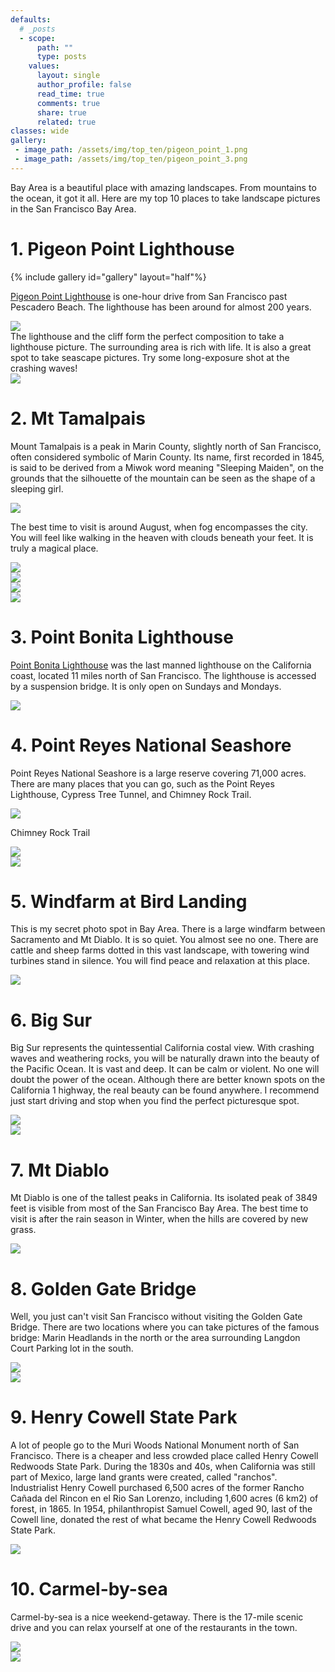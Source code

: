 ```yaml
---
defaults:
  # _posts
  - scope:
      path: ""
      type: posts
    values:
      layout: single
      author_profile: false
      read_time: true
      comments: true
      share: true
      related: true
classes: wide
gallery:
 - image_path: /assets/img/top_ten/pigeon_point_1.png
 - image_path: /assets/img/top_ten/pigeon_point_3.png
---
```


Bay Area is a beautiful place with amazing landscapes. From mountains to the ocean, it got it all. Here are my top 10 places to take landscape pictures in the San Francisco Bay Area.

# 1. Pigeon Point Lighthouse

{% include gallery id="gallery" layout="half"%}




[Pigeon Point Lighthouse](https://www.google.com/maps/place/Pigeon+Point+Lighthouse,+Pigeon+Point+Rd,+Pescadero,+CA+94060/@37.1829202,-122.3949909,17z/data=!3m1!4b1!4m5!3m4!1s0x808f003727a4369d:0x5a954bb7ea58032e!8m2!3d37.1829202!4d-122.3928022) is one-hour drive from San Francisco past Pescadero Beach. The lighthouse has been around for almost 200 years.
<div class="post-image">
    <img src="img/top_ten/pigeon_point_lighthouse_direction.png">
</div>
The lighthouse and the cliff form the perfect composition to take a lighthouse picture. The surrounding area is rich with life. It is also a great spot to take seascape pictures. Try some long-exposure shot at the crashing waves!
<div class="post-image">
  <img src="img/top_ten/pigeon_point_2.png">
</div>

# 2. Mt Tamalpais

Mount Tamalpais is a peak in Marin County, slightly north of San Francisco, often considered symbolic of Marin County. Its name, first recorded in 1845, is said to be derived from a Miwok word meaning "Sleeping Maiden", on the grounds that the silhouette of the mountain can be seen as the shape of a sleeping girl.

<div class="post-image">
    <img src="img/top_ten/mt_tamalpais_direction.png">
</div>

The best time to visit is around August, when fog encompasses the city. You will feel like walking in the heaven with clouds beneath your feet. It is truly a magical place.

<div class="post-image">
  <img src="img/top_ten/mt_tamalpais_1.jpeg">
</div>
<div class="post-image">
  <img src="img/top_ten/mt_tamalpais_2.jpeg">
</div>
<div class="post-image">
  <img src="img/top_ten/mt_tamalpais_3.jpeg">
</div>
<div class="post-image">
  <img src="img/top_ten/mt_tamalpais_4.jpeg">
</div>

# 3. Point Bonita Lighthouse

[Point Bonita Lighthouse](https://www.google.com/maps/place/Point+Bonita+Lighthouse/@37.8156607,-122.5317276,17z/data=!3m1!4b1!4m5!3m4!1s0x808585fdbd694e49:0xf3cd0c79c28533b8!8m2!3d37.8156565!4d-122.5295389) was the last manned lighthouse on the California coast, located 11 miles north of San Francisco. The lighthouse is accessed by a suspension bridge. It is only open on Sundays and Mondays.
<div class="post-image">
  <img src="img/top_ten/point_bonita_1.jpeg">
</div>

# 4. Point Reyes National Seashore

Point Reyes National Seashore is a large reserve covering 71,000 acres. There are many places that you can go, such as the Point Reyes Lighthouse, Cypress Tree Tunnel, and Chimney Rock Trail.
<div class="post-image">
  <img src="img/top_ten/point_reyes_chimney_rock.png">
  <p class="post-image-caption"> Chimney Rock Trail </p>
</div>
<div class="post-image">
  <img src="img/top_ten/cypress_tree_tunnel.png">
</div>
<div class="post-image">
  <img src="img/top_ten/point_reyes_chimney_rock_2.png">
</div>


# 5. Windfarm at Bird Landing

This is my secret photo spot in Bay Area. There is a large windfarm between Sacramento and Mt Diablo. It is so quiet. You almost see no one. There are cattle and sheep farms dotted in this vast landscape, with towering wind turbines stand in silence. You will find peace and relaxation at this place.
<div class="post-image">
  <img src="img/top_ten/EDF Renewable Energy.png">
</div>


# 6. Big Sur

Big Sur represents the quintessential California costal view. With crashing waves and weathering rocks, you will be naturally drawn into the beauty of the Pacific Ocean. It is vast and deep. It can be calm or violent. No one will doubt the power of the ocean. Although there are better known spots on the California 1 highway, the real beauty can be found anywhere. I recommend just start driving and stop when you find the perfect picturesque spot.

<div class="post-image">
  <img src="img/top_ten/big_sur_1.png">
</div>
<div class="post-image">
  <img src="img/top_ten/big_sur_2.png">
</div>

# 7. Mt Diablo

Mt Diablo is one of the tallest peaks in California. Its isolated peak of 3849 feet is visible from most of the San Francisco Bay Area. The best time to visit is after the rain season in Winter, when the hills are covered by new grass.
<div class="post-image">
  <img src="img/top_ten/mt_diablo.png">
</div>

# 8. Golden Gate Bridge

Well, you just can't visit San Francisco without visiting the Golden Gate Bridge. There are two locations where you can take pictures of the famous bridge: Marin Headlands in the north or the area surrounding Langdon Court Parking lot in the south.
<div class="post-image">
  <img src="img/top_ten/golden_gate_bridge_1.jpeg">
</div>
<div class="post-image">
  <img src="img/top_ten/golden_gate_bridge_2.jpeg">
</div>

# 9. Henry Cowell State Park

A lot of people go to the Muri Woods National Monument north of San Francisco. There is a cheaper and less crowded place called Henry Cowell Redwoods State Park. During the 1830s and 40s, when California was still part of Mexico, large land grants were created, called "ranchos". Industrialist Henry Cowell purchased 6,500 acres of the former Rancho Cañada del Rincon en el Rio San Lorenzo, including 1,600 acres (6 km2) of forest, in 1865. In 1954, philanthropist Samuel Cowell, aged 90, last of the Cowell line, donated the rest of what became the Henry Cowell Redwoods State Park.
<div class="post-image">
  <img src="img/top_ten/henry_cowell_state_park.jpeg">
</div>

# 10. Carmel-by-sea

Carmel-by-sea is a nice weekend-getaway. There is the 17-mile scenic drive and you can relax yourself at one of the restaurants in the town.
<div class="post-image">
  <img src="img/top_ten/carmel by sea 1.jpeg">
</div>
<div class="post-image">
  <img src="img/top_ten/carmel by sea 2.jpeg">
</div>
